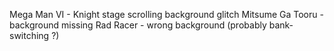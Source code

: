 Mega Man VI - Knight stage scrolling background glitch
Mitsume Ga Tooru - background missing
Rad Racer - wrong background (probably bank-switching ?)
